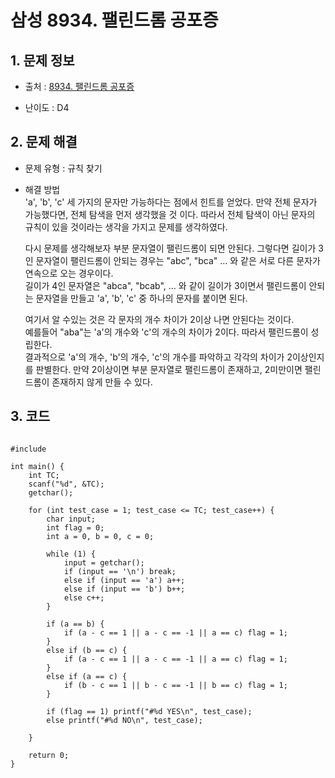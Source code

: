 # 삼성 8934. 팰린드롬 공포증

## 1. 문제 정보

- 출처 : [8934. 팰린드롬 공포증](https://swexpertacademy.com/main/code/problem/problemDetail.do?contestProbId=AW5jJcZ68LsDFATQ&categoryId=AW5jJcZ68LsDFATQ&categoryType=CODE)

- 난이도 : D4

## 2. 문제 해결

- 문제 유형 : 규칙 찾기

- 해결 방법  
  'a', 'b', 'c' 세 가지의 문자만 가능하다는 점에서 힌트를 얻었다. 만약 전체 문자가 가능했다면, 전체 탐색을 먼저 생각했을 것 이다. 따라서 전체 탐색이 아닌 문자의 규칙이 있을 것이라는 생각을 가지고 문제를 생각하였다.  
    
  다시 문제를 생각해보자 부분 문자열이 팰린드롬이 되면 안된다. 그렇다면 길이가 3인 문자열이 팰린드롬이 안되는 경우는 "abc", "bca" ... 와 같은 서로 다른 문자가 연속으로 오는 경우이다.  
  길이가 4인 문자열은 "abca", "bcab", ... 와 같이 길이가 3이면서 팰린드롬이 안되는 문자열을 만들고 'a', 'b', 'c' 중 하나의 문자를 붙이면 된다.  
    
  여기서 알 수있는 것은 각 문자의 개수 차이가 2이상 나면 안된다는 것이다.  
  예를들어 "aba"는 'a'의 개수와 'c'의 개수의 차이가 2이다. 따라서 팰린드롬이 성립한다.  
  결과적으로 'a'의 개수, 'b'의 개수, 'c'의 개수를 파악하고 각각의 차이가 2이상인지를 판별한다. 만약 2이상이면 부분 문자열로 팰린드롬이 존재하고, 2미만이면 팰린드롬이 존재하지 않게 만들 수 있다.

## 3. 코드

<pre>
<code>
#include <stdio.h>

int main() {
	int TC;
	scanf("%d", &TC);
	getchar();

	for (int test_case = 1; test_case <= TC; test_case++) {
		char input;
		int flag = 0;
		int a = 0, b = 0, c = 0;

		while (1) {
			input = getchar();
			if (input == '\n') break;
			else if (input == 'a') a++;
			else if (input == 'b') b++;
			else c++;			
		}

		if (a == b) {
			if (a - c == 1 || a - c == -1 || a == c) flag = 1;
		}
		else if (b == c) {
			if (a - c == 1 || a - c == -1 || a == c) flag = 1;
		}
		else if (a == c) {
			if (b - c == 1 || b - c == -1 || b == c) flag = 1;
		}

		if (flag == 1) printf("#%d YES\n", test_case);
		else printf("#%d NO\n", test_case);

	}

	return 0;
}
</code>
</pre>
